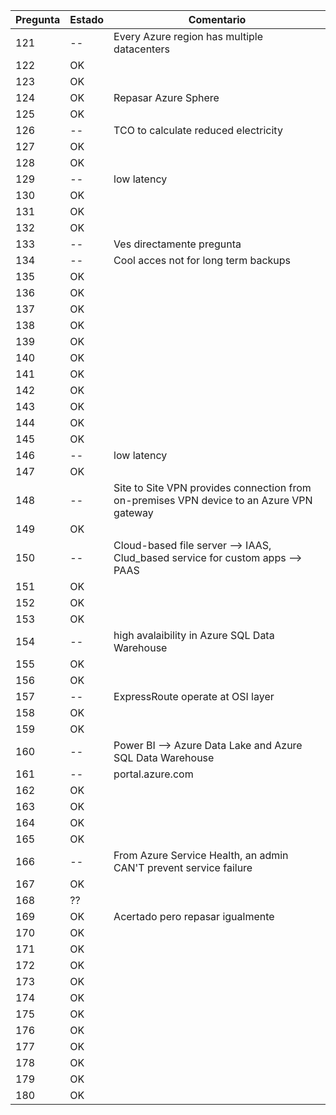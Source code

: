 | Pregunta   | Estado     | Comentario |
|------------|------------|------------|
| 121    |  --  | Every Azure region has multiple datacenters |
| 122    |  OK  |     |    
| 123    |  OK  |     |
| 124    |  OK  |  Repasar Azure Sphere    |
| 125    |  OK  |     |
| 126    |  --  | TCO to calculate reduced electricity     |
| 127    |  OK  |     |
| 128    |  OK  |     |
| 129    |  --  | low latency    |
| 130    |  OK  |     |
| 131    |  OK  |     |
| 132    |  OK  |     |
| 133    |  --  | Ves directamente pregunta    |
| 134    |  --  | Cool acces not for long term backups     |
| 135    |  OK  |     |
| 136    |  OK  |     |
| 137    |  OK  |     |
| 138    |  OK  |     |
| 139    |  OK  |     |
| 140    |  OK  |     |
| 141    |  OK  |     |
| 142    |  OK  |     |
| 143    |  OK  |     |
| 144    |  OK  |     |
| 145    |  OK  |     |
| 146    |  --  | low latency     |
| 147    |  OK  |     |
| 148    |  --  | Site to Site VPN provides connection from on-premises VPN device to an Azure VPN gateway    |
| 149    |  OK  |     |
| 150    |  --  | Cloud-based file server --> IAAS, Clud_based service for custom apps --> PAAS    |
| 151    |  OK  |     |
| 152    |  OK  |     |
| 153    |  OK  |     |
| 154    |  --  | high avalaibility in Azure SQL Data Warehouse    |
| 155    |  OK  |     |
| 156    |  OK  |     |
| 157    |  --  | ExpressRoute operate at OSI layer    |
| 158    |  OK  |     |
| 159    |  OK  |     |
| 160    |  --  | Power BI --> Azure Data Lake and Azure SQL Data Warehouse    |
| 161    |  --  | portal.azure.com    |
| 162    |  OK  |     |
| 163    |  OK  |     |
| 164    |  OK  |     |
| 165    |  OK  |     |
| 166    |  --  | From Azure Service Health, an admin CAN'T prevent service failure    |
| 167    |  OK  |     |
| 168    |  ??  |     |
| 169    |  OK  |  Acertado pero repasar igualmente   |
| 170    |  OK  |     |
| 171    |  OK  |     |
| 172    |  OK  |     |
| 173    |  OK  |     |
| 174    |  OK  |     |
| 175    |  OK  |     |
| 176    |  OK  |     |
| 177    |  OK  |     |
| 178    |  OK  |     |
| 179    |  OK  |     |
| 180    |  OK  |     |



